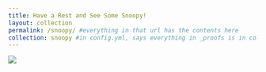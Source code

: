 ```yaml
---
title: Have a Rest and See Some Snoopy!
layout: collection
permalink: /snoopy/ #everything in that url has the contents here
collection: snoopy #in config.yml, says everything in _proofs is in collection called proofs
---
```

<!-- <img src="img/professor.png" class="img-responsive" alt=""> -->
<div id="professor">
    <img src="professor.png" >
</div>

